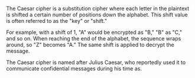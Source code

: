 The Caesar cipher is a substitution cipher where each letter in the plaintext is shifted a certain number of positions down the alphabet. This shift value is often referred to as the "key" or "shift."

For example, with a shift of 1, "A" would be encrypted as "B," "B" as "C," and so on. When reaching the end of the alphabet, the sequence wraps around, so "Z" becomes "A." The same shift is applied to decrypt the message.

The Caesar cipher is named after Julius Caesar, who reportedly used it to communicate confidential messages during his time as.
